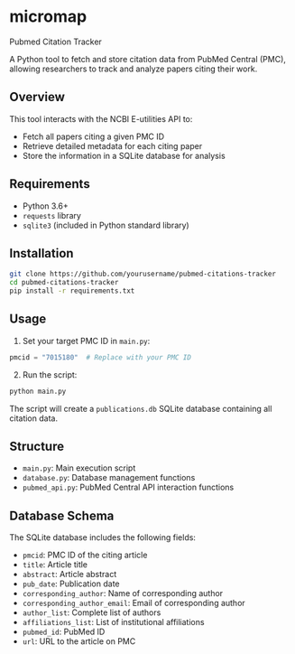# micromap

Pubmed Citation Tracker

A Python tool to fetch and store citation data from PubMed Central (PMC), allowing researchers to track and analyze papers citing their work.

## Overview

This tool interacts with the NCBI E-utilities API to:

- Fetch all papers citing a given PMC ID
- Retrieve detailed metadata for each citing paper
- Store the information in a SQLite database for analysis

## Requirements

- Python 3.6+
- `requests` library
- `sqlite3` (included in Python standard library)

## Installation

```bash
git clone https://github.com/yourusername/pubmed-citations-tracker
cd pubmed-citations-tracker
pip install -r requirements.txt
```

## Usage

1. Set your target PMC ID in `main.py`:

```python
pmcid = "7015180"  # Replace with your PMC ID
```

2. Run the script:

```bash
python main.py
```

The script will create a `publications.db` SQLite database containing all citation data.

## Structure

- `main.py`: Main execution script
- `database.py`: Database management functions
- `pubmed_api.py`: PubMed Central API interaction functions

## Database Schema

The SQLite database includes the following fields:

- `pmcid`: PMC ID of the citing article
- `title`: Article title
- `abstract`: Article abstract
- `pub_date`: Publication date
- `corresponding_author`: Name of corresponding author
- `corresponding_author_email`: Email of corresponding author
- `author_list`: Complete list of authors
- `affiliations_list`: List of institutional affiliations
- `pubmed_id`: PubMed ID
- `url`: URL to the article on PMC
